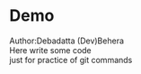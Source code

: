 # Demo
Author:Debadatta (Dev)Behera 
<br>
Here write some code
<br>
just for practice of git commands
